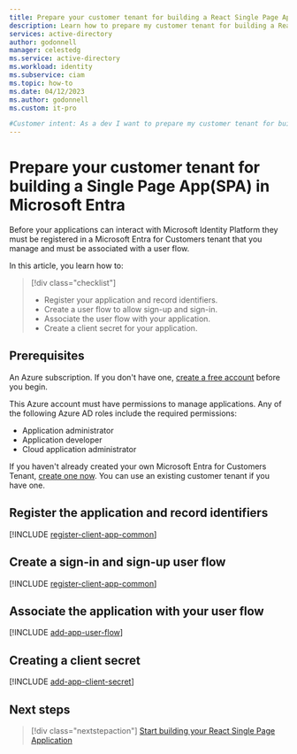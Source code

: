 ```yaml
---
title: Prepare your customer tenant for building a React Single Page App (SPA) in Microsoft Entra
description: Learn how to prepare my customer tenant for building a React Single Page App (SPA) in Microsoft Entra
services: active-directory
author: godonnell
manager: celestedg
ms.service: active-directory
ms.workload: identity
ms.subservice: ciam
ms.topic: how-to
ms.date: 04/12/2023
ms.author: godonnell
ms.custom: it-pro

#Customer intent: As a dev I want to prepare my customer tenant for building a Single Page App with React
---
```

# Prepare your customer tenant for building a Single Page App(SPA) in Microsoft Entra

Before your applications can interact with Microsoft Identity Platform they must be registered in a Microsoft Entra for Customers tenant that you manage and must be associated with a user flow.

In this article, you learn how to:

> [!div class="checklist"]
> * Register your application and record identifiers.
> * Create a user flow to allow sign-up and sign-in.
> * Associate the user flow with your application.
> * Create a client secret for your application.

## Prerequisites

An Azure subscription. If you don't have one, [create a free account](https://aka.ms/ciam-hub-free-trial) before you begin.

This Azure account must have permissions to manage applications. Any of the following Azure AD roles include the required permissions:
* Application administrator
* Application developer
* Cloud application administrator

If you haven't already created your own Microsoft Entra for Customers Tenant, [create one now](https://aka.ms/ciam-hub-free-trial). You can use an existing customer tenant if you have one.

## Register the application and record identifiers
[!INCLUDE [register-client-app-common](./includes/register-app/register-client-app-common.md)]

## Create a sign-in and sign-up user flow
[!INCLUDE [register-client-app-common](./includes/configure-user-flow/create-sign-in-sign-out-user-flow.md)]

## Associate the application with your user flow
[!INCLUDE [add-app-user-flow](./includes/configure-user-flow/add-app-user-flow.md)]

## Creating a client secret
[!INCLUDE [add-app-client-secret](./includes/register-app/add-app-client-secret.md)]


## Next steps

> [!div class="nextstepaction"]
> [Start building your React Single Page Application](./how-to-spa-react-prepare-app.md)

